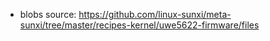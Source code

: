 - blobs source: https://github.com/linux-sunxi/meta-sunxi/tree/master/recipes-kernel/uwe5622-firmware/files
